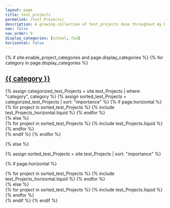 ```yaml
---
layout: page
title: test_projects
permalink: /test_Projects/
description: A growing collection of test_projects done throughout my Data Science journey. test2
nav: false
nav_order: 9
display_categories: [school, fun]
horizontal: false
---
```


<!-- pages/test_projects.md -->
<div class="test_projects">
{% if site.enable_project_categories and page.display_categories %}
  <!-- Display categorized test_Projects -->
  {% for category in page.display_categories %}
  <a id="{{ category }}" href=".#{{ category }}">
    <h2 class="category">{{ category }}</h2>
  </a>
  {% assign categorized_test_Projects = site.test_Projects | where: "category", category %}
  {% assign sorted_test_Projects = categorized_test_Projects | sort: "importance" %}
  <!-- Generate cards for each project -->
  {% if page.horizontal %}
  <div class="container">
    <div class="row row-cols-2">
    {% for project in sorted_test_Projects %}
      {% include test_Projects_horizontal.liquid %}
    {% endfor %}
    </div>
  </div>
  {% else %}
  <div class="grid">
    {% for project in sorted_test_Projects %}
      {% include test_Projects.liquid %}
    {% endfor %}
  </div>
  {% endif %}
  {% endfor %}

{% else %}

<!-- Display test_Projects without categories -->

{% assign sorted_test_Projects = site.test_Projects | sort: "importance" %}

  <!-- Generate cards for each test project -->

{% if page.horizontal %}

  <div class="container">
    <div class="row row-cols-2">
    {% for project in sorted_test_Projects %}
      {% include test_Projects_horizontal.liquid %}
    {% endfor %}
    </div>
  </div>
  {% else %}
  <div class="grid">
    {% for project in sorted_test_Projects %}
      {% include test_Projects.liquid %}
    {% endfor %}
  </div>
  {% endif %}
{% endif %}
</div>
